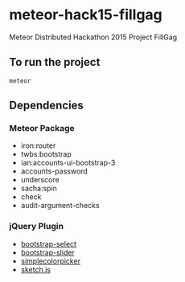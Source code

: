 # meteor-hack15-fillgag
Meteor Distributed Hackathon 2015
Project FillGag

## To run the project

`meteor`

## Dependencies
### Meteor Package
- iron:router
- twbs:bootstrap
- ian:accounts-ui-bootstrap-3
- accounts-password
- underscore
- sacha:spin
- check
- audit-argument-checks
### jQuery Plugin
- [bootstrap-select](https://silviomoreto.github.io/bootstrap-select/)
- [bootstrap-slider](https://github.com/seiyria/bootstrap-slider)
- [simplecolorpicker](https://github.com/tkrotoff/jquery-simplecolorpicker)
- [sketch.js](http://intridea.github.io/sketch.js/)
